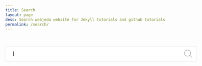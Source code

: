 ```yaml
---
title: Search
layout: page
desc: Search webjeda website for Jekyll tutorials and github tutorials from here. 
permalink: /search/
---
```


<style>#search-container{min-height:600px;width:600px;margin:3em auto;position:relative}#i-search{position:absolute;z-index:999;top:14px;right:14px;stroke:#aaa}#result-container li{line-height:2.2}input[type=text]{outline:0;padding:15px 25px;margin:5px 1px 3px 0;border:none;width:100%;border-radius:1px;box-shadow:0 1px 0 0 rgba(0,0,0,.16),0 0 0 1px rgba(0,0,0,.08)}input[type=text]:focus,input[type=text]:hover{box-shadow:0 2px 2px 0 rgba(0,0,0,.16),0 0 0 1px rgba(0,0,0,.08);margin:5px 1px 3px 0;padding:15px 25px;border:none;outline:0;-webkit-transition:all .3s ease-in-out;-moz-transition:all .3s ease-in-out;-ms-transition:all .3s ease-in-out;-o-transition:all .3s ease-in-out}@media screen and (max-width:600px){#search-container{width:100%;margin:1em auto}input[type=text]{width:100%;box-sizing:border-box}}</style>

<!-- Html Elements for Search -->
<div id="search-container">
<svg id="i-search" viewBox="0 0 32 32" width="26" height="26" fill="none" stroke="currentcolor" stroke-linecap="round" stroke-linejoin="round" stroke-width="2"><circle cx="14" cy="14" r="12" /><path d="M23 23 L30 30"  /></svg>
<input type="text" id="search-input" placeholder="" autofocus>

<ul id="results-container"></ul>
</div>

<!-- Script pointing to search-script.js -->
<script src="/js/jekyll-search.min.js" type="text/javascript"></script>

<!-- Configuration -->
<script>
SimpleJekyllSearch({
  searchInput: document.getElementById('search-input'),
  resultsContainer: document.getElementById('results-container'),
  searchResultTemplate: '<div itemscope itemtype="http://schema.org/TechArticle" class="card"><span class="image"><img itemprop="image" alt="{title}" class="post-image-index" src="{image}" width="300" height="188" /></span><div class="card-footer"><h2 itemprop="headline" class="post-index-title">{title }</h2><hr><p itemprop="description" class="post-excerpt">{description}</p></div></div>',
  json: '/search.json'
})
</script>

